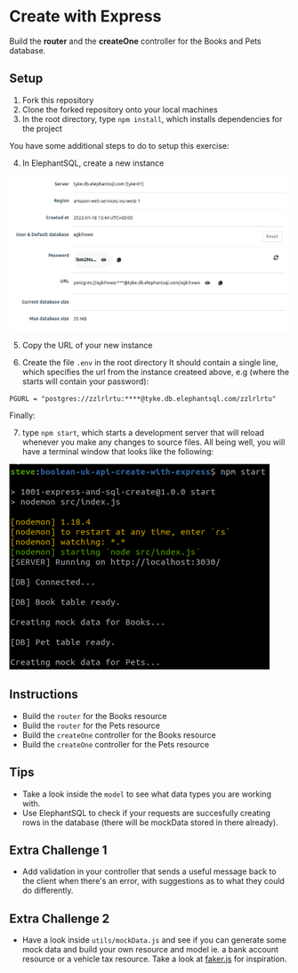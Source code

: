 # Create with Express

Build the **router** and the **createOne** controller for the Books and Pets database.

## Setup

1. Fork this repository
2. Clone the forked repository onto your local machines
3. In the root directory, type `npm install`, which installs dependencies for the project

You have some additional steps to do to setup this exercise:

4. In ElephantSQL, create a new instance

![](images/elephaphantSQLInstance.png)

5. Copy the URL of your new instance

6. Create the file `.env` in the root directory It should contain a single line, which specifies the url from the instance createed above, e.g (where the starts will contain your password):

```env
PGURL = "postgres://zzlrlrtu:****@tyke.db.elephantsql.com/zzlrlrtu" 
```

Finally:

7. type `npm start`, which starts a development server that will reload whenever you make any changes to source files. All being well, you will have a terminal window that looks like the following:

![](images/terminal.png)

## Instructions

- Build the `router` for the Books resource
- Build the `router` for the Pets resource
- Build the `createOne` controller for the Books resource
- Build the `createOne` controller for the Pets resource

## Tips

- Take a look inside the `model` to see what data types you are working with.
- Use ElephantSQL to check if your requests are succesfully creating rows in the database (there will be mockData stored in there already).

## Extra Challenge 1

- Add validation in your controller that sends a useful message back to the client when there's an error, with suggestions as to what they could do differently.

## Extra Challenge 2

- Have a look inside `utils/mockData.js` and see if you can generate some mock data and build your own resource and model ie. a bank account resource or a vehicle tax resource. Take a look at [faker.js](https://github.com/Marak/Faker.js) for inspiration.
